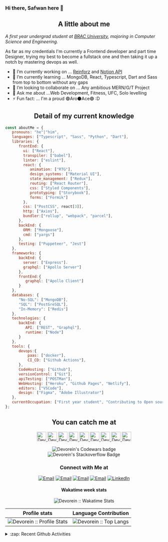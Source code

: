 ### Hi there, Safwan here 👋

<h2 align="center">A little about me</h2>

<p><em>A first year undergrad student at <a href="https://www.bracu.ac.bd/">BRAC University</a>, majoring in Computer Science and Engineering.</br>
</em></p>

As far as my credentials I'm currently a Frontend developer and part time Designer, trying my best to become a fullstack one and then taking it up a notch by mastering devops as well.

- 🔭 I’m currently working on ... [Reinforz](https://devorein.github.io/reinforz/) and [Notion API](https://github.com/Nishan-Open-Source/Nishan)
- 🌱 I’m currently learning ... MongoDB, React, Typescript, Dart and Sass from top to bottom without any gaps
- 👯 I’m looking to collaborate on ... Any ambitious MERN/G/T Project
- 💬 Ask me about ...Web Development, Fitness, UFC, Solo levelling 
- ⚡ Fun fact: ... I'm a proud 🟢Aro⚫Ace🟣 :D

<h2 align="center">Detail of my current knowledge</h2>

```javascript
const aboutMe = {
   pronouns: "he"|"him",
   languages: ["Typescript", "Sass", "Python", "Dart"],
   libraries: {
      frontEnd: {
        ui: ["React"],
        transpiler: ["babel"],
        linter: ["eslint"],
        react: {
           animation: ["RTG"],
           design_systems: ["Material UI"],
           state_management: ["Redux"],
           routing: ["React Router"],
           css: ["Styled Components"],
           prototyping: ["Storybook"],
           forms: ["Formik"]
        },
        css: ["PostCSS", react[3]],
        http: ["Axios"],
        bundler:["rollup", "webpack", "parcel"],
      },
      backEnd: {
        ORM: ["Mongoose"],
        cmd: ["yargs"]
      },
      testing: ["Puppeteer", "Jest"]
   },
   frameworks: {
      backEnd: {
        server: ["Express"].
        graphql: ["Apollo Server"]
      },
      frontEnd:{
         graphql: ["Apollo Client"]
      }
   },
   databases: {
      "No-SQL": ["MongoDB"],
      "SQL": ["PostGreSQL"],
      "In-Memory": ["Redis"]
   },
   technologies: {
      backEnd: {
         API: ["REST", "Graphql"],
         runtime: ["Node"]
      }
   },
   tools: {
      devops:{
          paas: ["docker"],
          CI_CD: ["Github Actions"],
      },
      CodeHosting: ["Github"],
      versionControl: ["Git"],
      apiTesting: ["POSTMan"],
      WebHosting: ["Heroku", "Github Pages", "Netlify"],
      editors: ["VSCode"],
      design: ["Figma", "Adobe Illustrator"] 
   },
   currentOccupation: ["First year student", "Contributing to Open source", "Learning new technologies", "Solidifying existing knowledge"],
};
```

<h2 align="center">You can catch me at</h2>

<p align="center">
  <a href="https://stackoverflow.com/users/9745104/devorein?tab=profile">
    <img src="https://www.vectorlogo.zone/logos/stackoverflow/stackoverflow-icon.svg" alt="Devorein's Stack Overflow Profile" height="30" width="30">
  </a>
  
  <a href="https://www.codewars.com/users/Devorein">
    <img src="https://camo.githubusercontent.com/c6341567c3ede1b4ee0935509a378c482153026f/687474703a2f2f7777772e736f66746c61622e6e7475612e67722f7e6e69636b69652f696d616765732f6c6f676f2f636f6465776172732e706e67" alt="Devorein's Codewars Profile" height="30" width="30">
  </a>

  <a href="https://dev.to/devorein" style="display: inline;">
    <img src="https://lh3.googleusercontent.com/mmiuKzIq5YPFyjrfFsiNqeGuJY-Rp6wVvE8kus6vuunOnqInN16GTCCUX1937vEbKw" alt="Devorein's DEV Profile" height="30" width="30">
  </a>
   
   <a href="https://devorein.hashnode.dev/">
    <img src="https://cdn.hashnode.com/res/hashnode/image/upload/v1592752137870/scHk9tTaA.png?auto=compress" alt="Devorein's Hashnode Profile" height="30" width="30">
  </a>
  
  <a href="https://medium.com/@devorein">
    <img src="https://www.vectorlogo.zone/logos/medium/medium-tile.svg" alt="Devorein's Medium Profile" height="30" width="30">
  </a>
  
  <a href="https://stackshare.io/devorein">
    <img src="https://cdn.worldvectorlogo.com/logos/stackshare.svg" alt="Devorein's StackShare Profile" height="30" width="30">
  </a>
  <a href="https://codesandbox.io/u/Devorein">
    <img src="https://www.saashub.com/images/app/service_logos/9/ae995212f366/large.png?1528180811" alt="Devorein's CodeSandbox Channel" height="30" width="30">
  </a> 
   <a href="https://codepen.io/devorein">
    <img src="https://www.vectorlogo.zone/logos/codepen/codepen-tile.svg" alt="Devorein's Codepen Channel" height="30" width="30">
  </a>
  <a href="https://www.youtube.com/channel/UCVRH1lqDD2m9W8H3KmcY0ow">
    <img src="https://www.vectorlogo.zone/logos/youtube/youtube-icon.svg" alt="Devorein's YouTube Channel" height="30" width="30">
  </a>  
</p>

<div align="center">
  <img src="https://www.codewars.com/users/Devorein/badges/large" alt="Devorein's Codewars badge">
</div>
<div align="center">
   <img src="https://stackoverflow.com/users/flair/9745104.png?theme=dark" alt="Devorein's Stackoverflow Badge"/>
</div>
<h3 align="center"> Connect with Me at </h3>

<p align="center">
<a href="mailto:devorein00@gmail.com"><img alt="Email" src="https://img.shields.io/badge/Gmail-devorein00@gmail.com-red?style=flat&logo=gmail"></a>
<a href="https://discord.com/channels/@me"><img alt="Email" src="https://img.shields.io/badge/Discord-Devorein2924-blue?style=flat&logo=discord"></a>
<a href="https://www.reddit.com/user/dev0rein"><img alt="Email" src="https://img.shields.io/badge/Reddit-dev0rein-orange?style=flat&logo=reddit"></a>
<a href="https://twitter.com/devorein"><img alt="Email" src="https://img.shields.io/badge/Twitter-devorein-blue?style=flat&logo=twitter"></a>
<a href="https://www.linkedin.com/in/safwan-shaheer-4b759a1bb/"><img alt="LinkedIn" src="https://img.shields.io/badge/LinkedIn-devorein-blue?style=flat&logo=linkedin"></a>
</p>
  
<h4 align="center">Wakatime week stats</h4>
<p align="center"><img align="center" src="https://github-readme-stats.vercel.app/api/wakatime?username=devorein" alt="Devorein :: Wakatime Stats" /></p>

Profile stats              |  Language Contribution
:-------------------------:|:-------------------------:
![Devorein :: Profile Stats](https://github-readme-stats.vercel.app/api?username=Devorein&show_icons=true&theme=dark) | ![Devorein :: Top Langs](https://github-readme-stats.vercel.app/api/top-langs/?username=Devorein&langs_count=10&theme=tokyonight&layout=compact&hide=html)

<details>
   
<summary>:zap: Recent Github Activities</summary>

<!--START_SECTION:activity-->
1. 🎉 Merged PR [#10](https://github.com/Nishan-Open-Source/Nishan/pull/10) in [Nishan-Open-Source/Nishan](https://github.com/Nishan-Open-Source/Nishan)
2. 🎉 Merged PR [#8](https://github.com/Nishan-Open-Source/Nishan/pull/8) in [Nishan-Open-Source/Nishan](https://github.com/Nishan-Open-Source/Nishan)
3. 🎉 Merged PR [#9](https://github.com/Nishan-Open-Source/Nishan/pull/9) in [Nishan-Open-Source/Nishan](https://github.com/Nishan-Open-Source/Nishan)
4. 🎉 Merged PR [#7](https://github.com/Nishan-Open-Source/Nishan/pull/7) in [Nishan-Open-Source/Nishan](https://github.com/Nishan-Open-Source/Nishan)
5. 🎉 Merged PR [#6](https://github.com/Nishan-Open-Source/Nishan/pull/6) in [Nishan-Open-Source/Nishan](https://github.com/Nishan-Open-Source/Nishan)
<!--END_SECTION:activity-->

</details>
